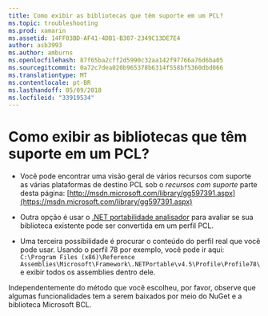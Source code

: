 ```yaml
---
title: Como exibir as bibliotecas que têm suporte em um PCL?
ms.topic: troubleshooting
ms.prod: xamarin
ms.assetid: 14FF03BD-AF41-4DB1-B307-2349C13DE7E4
author: asb3993
ms.author: amburns
ms.openlocfilehash: 87f65ba2cff2d5990c32aa142f97766a76d6ba05
ms.sourcegitcommit: 0a72c7dea020b965378b6314f558bf5360dbd066
ms.translationtype: MT
ms.contentlocale: pt-BR
ms.lasthandoff: 05/09/2018
ms.locfileid: "33919534"
---
```

# <a name="how-can-i-view-what-libraries-are-supported-in-a-pcl"></a>Como exibir as bibliotecas que têm suporte em um PCL?

- Você pode encontrar uma visão geral de vários recursos com suporte as várias plataformas de destino PCL sob o *recursos com suporte* parte desta página: [http://msdn.microsoft.com/library/gg597391.aspx](https://msdn.microsoft.com/library/gg597391.aspx)

- Outra opção é usar o [.NET portabilidade analisador](https://visualstudiogallery.msdn.microsoft.com/1177943e-cfb7-4822-a8a6-e56c7905292b) para avaliar se sua biblioteca existente pode ser convertida em um perfil PCL.

- Uma terceira possibilidade é procurar o conteúdo do perfil real que você pode usar. Usando o perfil 78 por exemplo, você pode ir aqui: `C:\Program Files (x86)\Reference Assemblies\Microsoft\Framework\.NETPortable\v4.5\Profile\Profile78\` e exibir todos os assemblies dentro dele.

Independentemente do método que você escolheu, por favor, observe que algumas funcionalidades tem a serem baixados por meio do NuGet e a biblioteca Microsoft BCL.
